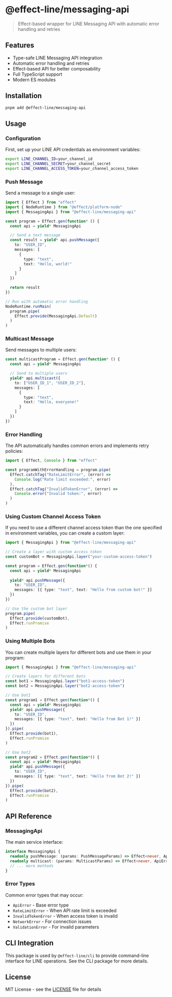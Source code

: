 # @effect-line/messaging-api

> Effect-based wrapper for LINE Messaging API with automatic error handling and retries

## Features

- Type-safe LINE Messaging API integration
- Automatic error handling and retries
- Effect-based API for better composability
- Full TypeScript support
- Modern ES modules

## Installation

```bash
pnpm add @effect-line/messaging-api
```

## Usage

### Configuration

First, set up your LINE API credentials as environment variables:

```bash
export LINE_CHANNEL_ID=your_channel_id
export LINE_CHANNEL_SECRET=your_channel_secret
export LINE_CHANNEL_ACCESS_TOKEN=your_channel_access_token
```

### Push Message

Send a message to a single user:

```typescript
import { Effect } from "effect"
import { NodeRuntime } from "@effect/platform-node"
import { MessagingApi } from "@effect-line/messaging-api"

const program = Effect.gen(function* () {
  const api = yield* MessagingApi

  // Send a text message
  const result = yield* api.pushMessage({
    to: "USER_ID",
    messages: [
      {
        type: "text",
        text: "Hello, world!"
      }
    ]
  })

  return result
})

// Run with automatic error handling
NodeRuntime.runMain(
  program.pipe(
    Effect.provide(MessagingApi.Default)
  )
)
```

### Multicast Message

Send messages to multiple users:

```typescript
const multicastProgram = Effect.gen(function* () {
  const api = yield* MessagingApi

  // Send to multiple users
  yield* api.multicast({
    to: ["USER_ID_1", "USER_ID_2"],
    messages: [
      {
        type: "text",
        text: "Hello, everyone!"
      }
    ]
  })
})
```

### Error Handling

The API automatically handles common errors and implements retry policies:

```typescript
import { Effect, Console } from "effect"

const programWithErrorHandling = program.pipe(
  Effect.catchTag("RateLimitError", (error) => 
    Console.log("Rate limit exceeded:", error)
  ),
  Effect.catchTag("InvalidTokenError", (error) => 
    Console.error("Invalid token:", error)
  )
)
```

### Using Custom Channel Access Token

If you need to use a different channel access token than the one specified in environment variables, you can create a custom layer:

```typescript
import { MessagingApi } from "@effect-line/messaging-api"

// Create a layer with custom access token
const customBot = MessagingApi.layer("your-custom-access-token")

const program = Effect.gen(function*() {
  const api = yield* MessagingApi
  
  yield* api.pushMessage({
    to: "USER_ID",
    messages: [{ type: "text", text: "Hello from custom bot!" }]
  })
})

// Use the custom bot layer
program.pipe(
  Effect.provide(customBot),
  Effect.runPromise
)
```

### Using Multiple Bots

You can create multiple layers for different bots and use them in your program:

```typescript
import { MessagingApi } from "@effect-line/messaging-api"

// Create layers for different bots
const bot1 = MessagingApi.layer("bot1-access-token")
const bot2 = MessagingApi.layer("bot2-access-token")

// Use bot1
const program1 = Effect.gen(function*() {
  const api = yield* MessagingApi
  yield* api.pushMessage({
    to: "USER_ID",
    messages: [{ type: "text", text: "Hello from Bot 1!" }]
  })
}).pipe(
  Effect.provide(bot1),
  Effect.runPromise
)

// Use bot2
const program2 = Effect.gen(function*() {
  const api = yield* MessagingApi
  yield* api.pushMessage({
    to: "USER_ID",
    messages: [{ type: "text", text: "Hello from Bot 2!" }]
  })
}).pipe(
  Effect.provide(bot2),
  Effect.runPromise
)
```

## API Reference

### MessagingApi

The main service interface:

```typescript
interface MessagingApi {
  readonly pushMessage: (params: PushMessageParams) => Effect<never, ApiError, PushMessageResult>
  readonly multicast: (params: MulticastParams) => Effect<never, ApiError, MulticastResult>
  // ... more methods
}
```

### Error Types

Common error types that may occur:

- `ApiError` - Base error type
- `RateLimitError` - When API rate limit is exceeded
- `InvalidTokenError` - When access token is invalid
- `NetworkError` - For connection issues
- `ValidationError` - For invalid parameters

## CLI Integration

This package is used by `@effect-line/cli` to provide command-line interface for LINE operations. See the CLI package for more details.

## License

MIT License - see the [LICENSE](LICENSE) file for details
